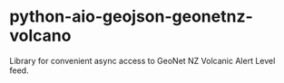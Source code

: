 # python-aio-geojson-geonetnz-volcano
Library for convenient async access to GeoNet NZ Volcanic Alert Level feed.
